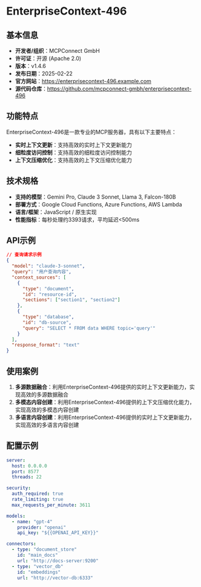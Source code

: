 # EnterpriseContext-496

## 基本信息

- **开发者/组织**：MCPConnect GmbH
- **许可证**：开源 (Apache 2.0)
- **版本**：v1.4.6
- **发布日期**：2025-02-22
- **官方网站**：https://enterprisecontext-496.example.com
- **源代码仓库**：https://github.com/mcpconnect-gmbh/enterprisecontext-496

## 功能特点

EnterpriseContext-496是一款专业的MCP服务器，具有以下主要特点：

- **实时上下文更新**：支持高效的实时上下文更新能力
- **细粒度访问控制**：支持高效的细粒度访问控制能力
- **上下文压缩优化**：支持高效的上下文压缩优化能力


## 技术规格

- **支持的模型**：Gemini Pro, Claude 3 Sonnet, Llama 3, Falcon-180B
- **部署方式**：Google Cloud Functions, Azure Functions, AWS Lambda
- **语言/框架**：JavaScript / 原生实现
- **性能指标**：每秒处理约3393请求，平均延迟<500ms

## API示例

```json
// 查询请求示例
{
  "model": "claude-3-sonnet",
  "query": "用户查询内容",
  "context_sources": [
    {
      "type": "document",
      "id": "resource-id",
      "sections": ["section1", "section2"]
    },
    {
      "type": "database",
      "id": "db-source",
      "query": "SELECT * FROM data WHERE topic='query'"
    }
  ],
  "response_format": "text"
}
```

## 使用案例

1. **多源数据融合**：利用EnterpriseContext-496提供的实时上下文更新能力，实现高效的多源数据融合
2. **多模态内容创建**：利用EnterpriseContext-496提供的上下文压缩优化能力，实现高效的多模态内容创建
3. **多语言内容创建**：利用EnterpriseContext-496提供的实时上下文更新能力，实现高效的多语言内容创建


## 配置示例

```yaml
server:
  host: 0.0.0.0
  port: 8577
  threads: 22

security:
  auth_required: true
  rate_limiting: true
  max_requests_per_minute: 3611

models:
  - name: "gpt-4"
    provider: "openai"
    api_key: "${{OPENAI_API_KEY}}"

connectors:
  - type: "document_store"
    id: "main_docs"
    url: "http://docs-server:9200"
  - type: "vector_db"
    id: "embeddings"
    url: "http://vector-db:6333"
```